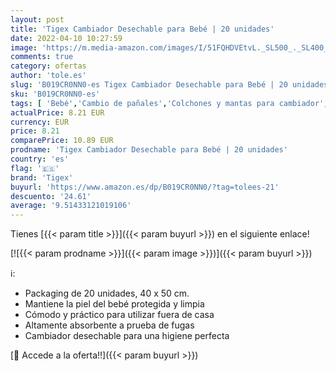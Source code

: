 ```yaml
---
layout: post
title: 'Tigex Cambiador Desechable para Bebé | 20 unidades'
date: 2022-04-10 10:27:59
image: 'https://m.media-amazon.com/images/I/51FQHDVEtvL._SL500_._SL400_.jpg'
comments: true
category: ofertas
author: 'tole.es'
slug: 'B019CR0NN0-es Tigex Cambiador Desechable para Bebé | 20 unidades'
sku: 'B019CR0NN0-es'
tags: [ 'Bebé','Cambio de pañales','Colchones y mantas para cambiador','Forros de empapadores cambiables','Forros de empapadores cambiables desechables','bebé','tigex', ]
actualPrice: 8.21 EUR
currency: EUR
price: 8.21
comparePrice: 10.89 EUR
prodname: 'Tigex Cambiador Desechable para Bebé | 20 unidades'
country: 'es'
flag: '🇪🇸'
brand: 'Tigex'
buyurl: 'https://www.amazon.es/dp/B019CR0NN0/?tag=tolees-21'
descuento: '24.61'
average: '9.51433121019106'
---
```


Tienes [{{< param title >}}]({{< param buyurl >}}) en el siguiente enlace!

[![{{< param prodname >}}]({{< param image >}})]({{< param buyurl >}})

ℹ️:

- Packaging de 20 unidades, 40 x 50 cm.
- Mantiene la piel del bebé protegida y limpia
- Cómodo y práctico para utilizar fuera de casa
- Altamente absorbente a prueba de fugas
- Cambiador desechable para una higiene perfecta

[🛒 Accede a la oferta!!]({{< param buyurl >}})
